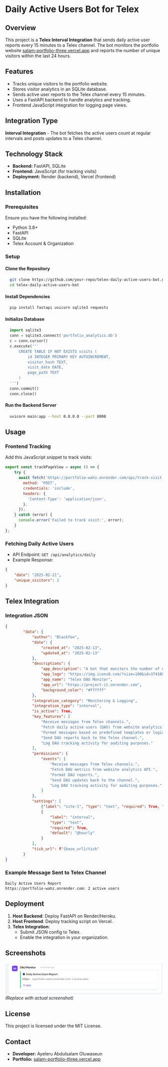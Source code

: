 # Daily Active Users Bot for Telex

## Overview
This project is a **Telex Interval Integration** that sends daily active user reports every 15 minutes to a Telex channel. The bot monitors the portfolio website [salam-portfolio-three.vercel.app](https://salam-portfolio-three.vercel.app/) and reports the number of unique visitors within the last 24 hours.

## Features
- Tracks unique visitors to the portfolio website.
- Stores visitor analytics in an SQLite database.
- Sends active user reports to the Telex channel every 15 minutes.
- Uses a FastAPI backend to handle analytics and tracking.
- Frontend JavaScript integration for logging page views.

## Integration Type
**Interval Integration** - The bot fetches the active users count at regular intervals and posts updates to a Telex channel.

## Technology Stack
- **Backend:** FastAPI, SQLite
- **Frontend:** JavaScript (for tracking visits)
- **Deployment:** Render (backend), Vercel (frontend)

## Installation
### Prerequisites
Ensure you have the following installed:
- Python 3.8+
- FastAPI
- SQLite
- Telex Account & Organization

### Setup
#### Clone the Repository
```sh
  git clone https://github.com/your-repo/telex-daily-active-users-bot.git
  cd telex-daily-active-users-bot
```
#### Install Dependencies
```sh
  pip install fastapi uvicorn sqlite3 requests
```
#### Initialize Database
```python
  import sqlite3
  conn = sqlite3.connect('portfolio_analytics.db')
  c = conn.cursor()
  c.execute('''
      CREATE TABLE IF NOT EXISTS visits (
          id INTEGER PRIMARY KEY AUTOINCREMENT,
          visitor_hash TEXT,
          visit_date DATE,
          page_path TEXT
      )
  ''')
  conn.commit()
  conn.close()
```
#### Run the Backend Server
```sh
  uvicorn main:app --host 0.0.0.0 --port 8000
```

## Usage
### Frontend Tracking
Add this JavaScript snippet to track visits:
```javascript
export const trackPageView = async () => {
    try {
      await fetch('https://portfolio-wahz.onrender.com/api/track-visit', {
        method: 'POST',
        credentials: 'include',
        headers: {
          'Content-Type': 'application/json',
        },
      });
    } catch (error) {
      console.error('Failed to track visit:', error);
    }
};
```
### Fetching Daily Active Users
- API Endpoint: `GET /api/analytics/daily`
- Example Response:
```json
{
    "date": "2025-02-21",
    "unique_visitors": 2
}
```

## Telex Integration
### Integration JSON
```json
{
        "data": {
            "author": "Blackfox",
            "date": {
                "created_at": "2025-02-13",
                "updated_at": "2025-02-13"
            },
            "descriptions": {
                "app_description": "A bot that monitors the number of daily active users (DAU) on a platform.",
                "app_logo": "https://img.icons8.com/?size=100&id=37410&format=png&color=000000",
                "app_name": "Telex DAU Monitor",
                "app_url": "https://project-it.onrender.com",
                "background_color": "#ffffff"
            },
            "integration_category": "Monitoring & Logging",
            "integration_type": "interval",
            "is_active": True,
            "key_features": [
                "Receive messages from Telex channels.",
                "Fetch daily active users (DAU) from website analytics.",
                "Format messages based on predefined templates or logic.",
                "Send DAU reports back to the Telex channel.",
                "Log DAU tracking activity for auditing purposes."
            ],
            "permissions": {
                "events": [
                    "Receive messages from Telex channels.",
                    "Fetch DAU metrics from website analytics API.",
                    "Format DAU reports.",
                    "Send DAU updates back to the channel.",
                    "Log DAU tracking activity for auditing purposes."
                ]
            },
            "settings": [
                {"label": "site-1", "type": "text", "required": True, "default": ""},
                {
                    "label": "interval",
                    "type": "text",
                    "required": True,
                    "default": "@hourly"
                }
            ],
            "tick_url": f"{base_url}/tick"
        }
}
```
### Example Message Sent to Telex Channel
```
Daily Active Users Report
https://portfolio-wahz.onrender.com: 2 active users
```

## Deployment
1. **Host Backend**: Deploy FastAPI on Render/Heroku.
2. **Host Frontend**: Deploy tracking script on Vercel.
3. **Telex Integration**:
   - Submit JSON config to Telex.
   - Enable the integration in your organization.

## Screenshots
![Example Telex Report](example.png) *(Replace with actual screenshot)*


## License
This project is licensed under the MIT License.

## Contact
- **Developer:** Ayeleru Abdulsalam Oluwaseun
- **Portfolio:** [salam-portfolio-three.vercel.app](https://salam-portfolio-three.vercel.app/)

